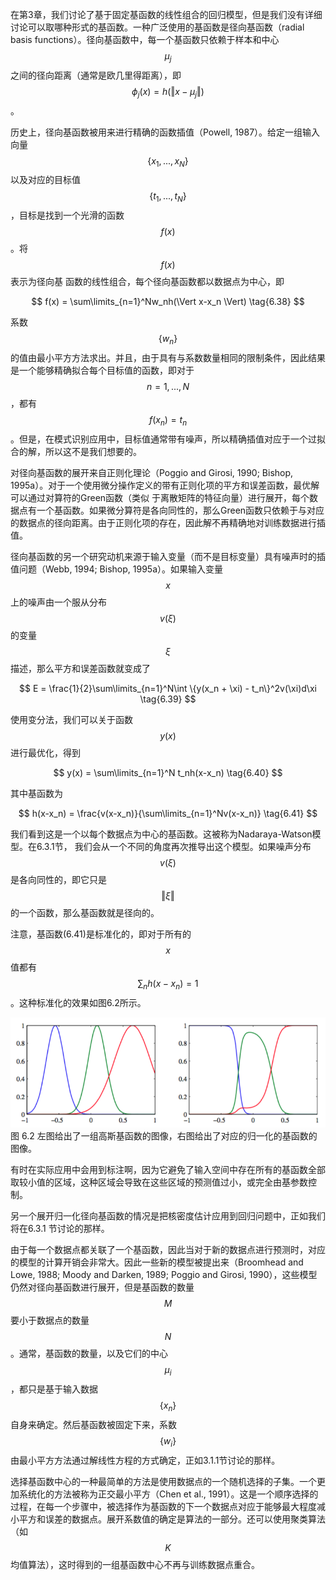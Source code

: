 在第3章，我们讨论了基于固定基函数的线性组合的回归模型，但是我们没有详细讨论可以取哪种形式的基函数。一种广泛使用的基函数是径向基函数（radial basis functions）。径向基函数中，每一个基函数只依赖于样本和中心$$ \mu_j $$之间的径向距离（通常是欧几里得距离），即$$ \phi_j(x) = h(\Vert x − \mu_j \Vert) $$。    

历史上，径向基函数被用来进行精确的函数插值（Powell, 1987）。给定一组输入向量$$ \{x_1,...,x_N\} $$以及对应的目标值$$ \{t_1,...,t_N\} $$，目标是找到一个光滑的函数$$ f(x) $$。将$$ f(x) $$表示为径向基 函数的线性组合，每个径向基函数都以数据点为中心，即

$$
f(x) = \sum\limits_{n=1}^Nw_nh(\Vert x-x_n \Vert) \tag{6.38}
$$

系数$$ \{w_n\} $$的值由最小平方方法求出。并且，由于具有与系数数量相同的限制条件，因此结果是一个能够精确拟合每个目标值的函数，即对于$$ n=1,...,N $$，都有$$ f(x_n) = t_n $$。但是，在模式识别应用中，目标值通常带有噪声，所以精确插值对应于一个过拟合的解，所以这不是我们想要的。    

对径向基函数的展开来自正则化理论（Poggio and Girosi, 1990; Bishop, 1995a）。对于一个使用微分操作定义的带有正则化项的平方和误差函数，最优解可以通过对算符的Green函数（类似 于离散矩阵的特征向量）进行展开，每个数据点有一个基函数。如果微分算符是各向同性的，那么Green函数只依赖于与对应的数据点的径向距离。由于正则化项的存在，因此解不再精确地对训练数据进行插值。      

径向基函数的另一个研究动机来源于输入变量（而不是目标变量）具有噪声时的插值问题（Webb, 1994; Bishop, 1995a）。如果输入变量$$ x $$上的噪声由一个服从分布$$ v(\xi) $$的变量$$ \xi $$描述，那么平方和误差函数就变成了    

$$
E = \frac{1}{2}\sum\limits_{n=1}^N\int \{y(x_n + \xi) - t_n\}^2v(\xi)d\xi \tag{6.39}
$$

使用变分法，我们可以关于函数$$ y(x) $$进行最优化，得到     

$$
y(x) = \sum\limits_{n=1}^N t_nh(x-x_n) \tag{6.40}
$$

其中基函数为

$$
h(x-x_n) = \frac{v(x-x_n)}{\sum\limits_{n=1}^Nv(x-x_n)} \tag{6.41}
$$

我们看到这是一个以每个数据点为中心的基函数。这被称为Nadaraya-Watson模型。在6.3.1节， 我们会从一个不同的角度再次推导出这个模型。如果噪声分布$$ v(\xi) $$是各向同性的，即它只是$$ \Vert \xi \Vert $$的一个函数，那么基函数就是径向的。     

注意，基函数(6.41)是标准化的，即对于所有的$$ x $$值都有$$ \sum_n h(x − x_n) = 1 $$。这种标准化的效果如图6.2所示。

![图 6-2](images/basis_function.png)      
图 6.2 左图给出了一组高斯基函数的图像，右图给出了对应的归一化的基函数的图像。

有时在实际应用中会用到标注啊，因为它避免了输入空间中存在所有的基函数全部取较小值的区域，这种区域会导致在这些区域的预测值过小，或完全由基参数控制。    

另一个展开归一化径向基函数的情况是把核密度估计应用到回归问题中，正如我们将在6.3.1 节讨论的那样。    

由于每一个数据点都关联了一个基函数，因此当对于新的数据点进行预测时，对应的模型的计算开销会非常大。因此一些新的模型被提出来（Broomhead and Lowe, 1988; Moody and Darken, 1989; Poggio and Girosi, 1990），这些模型仍然对径向基函数进行展开，但是基函数的数量$$ M $$要小于数据点的数量$$ N $$。通常，基函数的数量，以及它们的中心$$ \mu_i $$，都只是基于输入数据$$ \{x_n\} $$自身来确定。然后基函数被固定下来，系数$$ \{w_i\}
$$由最小平方方法通过解线性方程的方式确定，正如3.1.1节讨论的那样。    

选择基函数中心的一种最简单的方法是使用数据点的一个随机选择的子集。一个更加系统化的方法被称为正交最小平方（Chen et al., 1991）。这是一个顺序选择的过程，在每一个步骤中，被选择作为基函数的下一个数据点对应于能够最大程度减小平方和误差的数据点。展开系数值的确定是算法的一部分。还可以使用聚类算法（如$$ K $$均值算法），这时得到的一组基函数中心不再与训练数据点重合。
